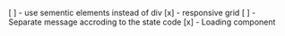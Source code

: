 [ ] - use sementic elements instead of div
[x] - responsive grid
[ ] - Separate message accroding to the state code
[x] - Loading component
